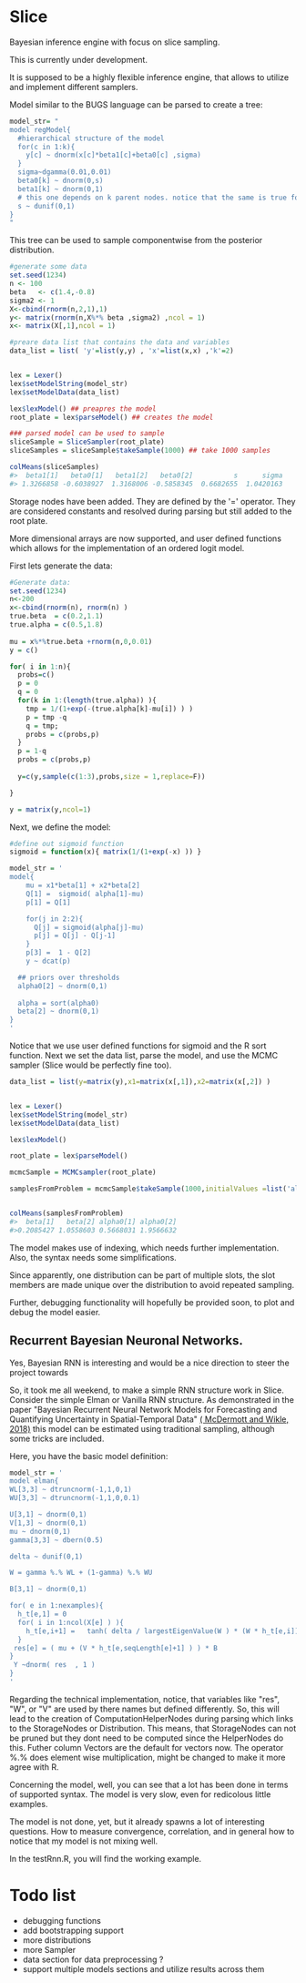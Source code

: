 # Slice
Bayesian inference engine with focus on slice sampling.



This is currently under development.

It is supposed to be a highly flexible inference engine, that allows to utilize and implement different samplers.





Model similar to the BUGS language can be parsed to create a tree:
```R
model_str= "
model regModel{
  #hierarchical structure of the model
  for(c in 1:k){
    y[c] ~ dnorm(x[c]*beta1[c]+beta0[c] ,sigma)
  }
  sigma~dgamma(0.01,0.01)
  beta0[k] ~ dnorm(0,s)
  beta1[k] ~ dnorm(0,1)
  # this one depends on k parent nodes. notice that the same is true for sigma.
  s ~ dunif(0,1)
}
"
```



This tree can be used to sample componentwise from the posterior distribution.


```R
#generate some data
set.seed(1234)
n <- 100
beta   <- c(1.4,-0.8)
sigma2 <- 1
X<-cbind(rnorm(n,2,1),1)
y<- matrix(rnorm(n,X%*% beta ,sigma2) ,ncol = 1)
x<- matrix(X[,1],ncol = 1)

#preare data list that contains the data and variables
data_list = list( 'y'=list(y,y) , 'x'=list(x,x) ,'k'=2)


lex = Lexer()
lex$setModelString(model_str)
lex$setModelData(data_list)

lex$lexModel() ## preapres the model
root_plate = lex$parseModel() ## creates the model

### parsed model can be used to sample
sliceSample = SliceSampler(root_plate)
sliceSamples = sliceSample$takeSample(1000) ## take 1000 samples

colMeans(sliceSamples)
#>  beta1[1]   beta0[1]   beta1[2]   beta0[2]          s      sigma 
#> 1.3266858 -0.6038927  1.3168006 -0.5858345  0.6682655  1.0420163 
```

Storage nodes have been added. They are defined by the '=' operator. They are considered constants and resolved during parsing but still added to the root plate.

More dimensional arrays are now supported, and user defined functions which allows for the implementation of an ordered logit model.


First lets generate the data:
```R
#Generate data:
set.seed(1234)
n<-200
x<-cbind(rnorm(n), rnorm(n) ) 
true.beta  = c(0.2,1.1)
true.alpha = c(0.5,1.8)
  
mu = x%*%true.beta +rnorm(n,0,0.01)
y = c()

for( i in 1:n){
  probs=c()
  p = 0
  q = 0
  for(k in 1:(length(true.alpha)) ){
    tmp = 1/(1+exp(-(true.alpha[k]-mu[i]) ) )
    p = tmp -q
    q = tmp;
    probs = c(probs,p)
  }
  p = 1-q
  probs = c(probs,p)
  
  y=c(y,sample(c(1:3),probs,size = 1,replace=F))

}

y = matrix(y,ncol=1)
```

Next, we define the model:
```R
#define out sigmoid function
sigmoid = function(x){ matrix(1/(1+exp(-x) )) }

model_str = '
model{
    mu = x1*beta[1] + x2*beta[2]
    Q[1] =  sigmoid( alpha[1]-mu)
    p[1] = Q[1]

    for(j in 2:2){
      Q[j] = sigmoid(alpha[j]-mu)
      p[j] = Q[j] - Q[j-1]
    }
    p[3] =  1 - Q[2] 
    y ~ dcat(p)

  ## priors over thresholds
  alpha0[2] ~ dnorm(0,1)
  
  alpha = sort(alpha0)  
  beta[2] ~ dnorm(0,1)
}
'

```


Notice that we use user defined functions for sigmoid and the R sort function.
Next we set the data list, parse the model, and use the MCMC sampler (Slice would be perfectly fine too).

```R
data_list = list(y=matrix(y),x1=matrix(x[,1]),x2=matrix(x[,2]) )


lex = Lexer()
lex$setModelString(model_str)
lex$setModelData(data_list)

lex$lexModel()

root_plate = lex$parseModel()

mcmcSample = MCMCsampler(root_plate)

samplesFromProblem = mcmcSample$takeSample(1000,initialValues =list('alpha0[1]'=matrix(0),'alpha0[2]'=matrix(1) ))


colMeans(samplesFromProblem)
#>  beta[1]   beta[2] alpha0[1] alpha0[2] 
#>0.2085427 1.0558603 0.5668031 1.9566632 
```


The model makes use of indexing, which needs further implementation. Also, the syntax needs some simplifications.

Since apparently, one distribution can be part of multiple slots, the slot members are made unique over the distribution to avoid repeated sampling. 

Further, debugging functionality will hopefully be provided soon, to plot and debug the model easier.


## Recurrent Bayesian Neuronal Networks.


Yes, Bayesian RNN is interesting and would be a nice direction to steer the project towards

So, it took me all weekend, to make a simple RNN structure work in Slice. Consider the simple Elman or Vanilla RNN structure.
As demonstrated in the paper "Bayesian Recurrent Neural Network Models for Forecasting and Quantifying Uncertainty in Spatial-Temporal Data" [( McDermott and Wikle, 2018)](https://arxiv.org/pdf/1711.00636.pdf) this model can be estimated using traditional sampling, although some tricks are included.


Here, you have the basic model definition:

```R
model_str = '
model elman{
WL[3,3] ~ dtruncnorm(-1,1,0,1)
WU[3,3] ~ dtruncnorm(-1,1,0,0.1)

U[3,1] ~ dnorm(0,1)
V[1,3] ~ dnorm(0,1)
mu ~ dnorm(0,1)
gamma[3,3] ~ dbern(0.5)

delta ~ dunif(0,1)

W = gamma %.% WL + (1-gamma) %.% WU 

B[3,1] ~ dnorm(0,1)

for( e in 1:nexamples){
  h_t[e,1] = 0 
  for( i in 1:ncol(X[e] ) ){
    h_t[e,i+1] =   tanh( delta / largestEigenValue(W ) * (W * h_t[e,i]) +  U* t( X[e,i] ) )
  }
 res[e] = ( mu + (V * h_t[e,seqLength[e]+1] ) ) * B
}
 Y ~dnorm( res  , 1 )
}
'
```
Regarding the technical implementation, notice, that variables like "res", "W", or "V" are used by there names but defined differently.
So, this will lead to the creation of ComputationHelperNodes during parsing which links to the StorageNodes or Distribution.
This means, that StorageNodes can not be pruned but they dont need to be computed since the HelperNodes do this. 
Futher column Vectors are the default for vectors now. The operator %.% does element wise multiplication, might be changed to make it more agree with R.

Concerning the model, well, you can see that a lot has been done in terms of supported syntax. The model is very slow, even for redicolous little examples.

The model is not done, yet, but it already spawns a lot of interesting questions. How to measure convergence, correlation, and in general how to notice that my model is not mixing well. 

In the testRnn.R, you will find the working example.



# Todo list

* debugging functions
* add bootstrapping support
* more distributions
* more Sampler 
* data section for data preprocessing ?
* support multiple models sections and utilize results across them
